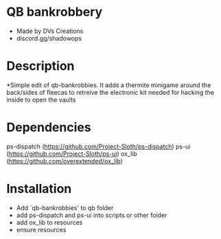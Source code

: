 # QB bankrobbery
* Made by DVs Creations
* discord.gg/shadowops


# Description
*Simple edit of qb-bankrobbies. It adds a thermite minigame around the back/sides of fleecas to retreive the electronic kit needed for hacking the inside to open the vaults


# Dependencies
ps-dispatch (https://github.com/Project-Sloth/ps-dispatch)
ps-ui (https://github.com/Project-Sloth/ps-ui)
ox_lib (https://github.com/overextended/ox_lib)

# Installation
* Add `qb-bankrobbies' to qb folder
* add ps-dispatch and ps-ui into scripts or other folder
* add ox_lib to resources
* ensure resources

